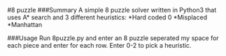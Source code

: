 #8 puzzle
###Summary
A simple 8 puzzle solver written in Python3 that uses A* search and 3 different heuristics:
*Hard coded 0
*Misplaced
*Manhattan

###Usage
Run 8puzzle.py and enter an 8 puzzle seperated my space for each piece and enter for each row. 
Enter 0-2 to pick a heuristic. 
